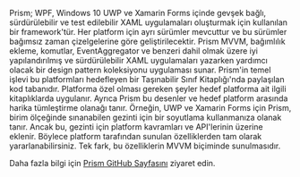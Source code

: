 ﻿Prism; WPF, Windows 10 UWP ve Xamarin Forms içinde gevşek bağlı, sürdürülebilir ve test edilebilir XAML uygulamaları oluşturmak için kullanılan bir framework'tür. Her platform için ayrı sürümler mevcuttur ve bu sürümler bağımsız zaman çizelgelerine göre geliştirilecektir. Prism MVVM, bağımlılık ekleme, komutlar, EventAggregator ve benzeri dahil olmak üzere iyi yapılandırılmış ve sürdürülebilir XAML uygulamaları yazarken yardımcı olacak bir design pattern koleksiyonu uygulaması sunar. Prism'in temel işlevi bu platformları hedefleyen bir Taşınabilir Sınıf Kitaplığı'nda paylaşılan kod tabanıdır. Platforma özel olması gereken şeyler hedef platforma ait ilgili kitaplıklarda uygulanır. Ayrıca Prism bu desenler ve hedef platform arasında harika tümleştirme olanağı tanır. Örneğin, UWP ve Xamarin Forms için Prism, birim ölçeğinde sınanabilen gezinti için bir soyutlama kullanmanıza olanak tanır. Ancak bu, gezinti için platform kavramları ve API'lerinin üzerine eklenir. Böylece platform tarafından sunulan özelliklerden tam olarak yararlanabilirsiniz. Tek fark, bu özelliklerin MVVM biçiminde sunulmasıdır.

Daha fazla bilgi için [Prism GitHub Sayfasını](https://github.com/PrismLibrary/Prism) ziyaret edin.
